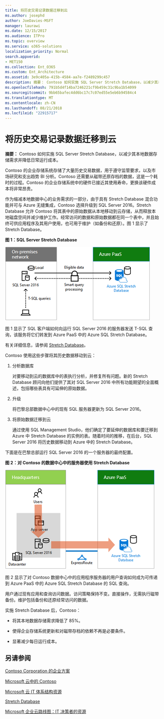 ```yaml
---
title: 将历史交易记录数据迁移到云
ms.author: josephd
author: JoeDavies-MSFT
manager: laurawi
ms.date: 12/15/2017
ms.audience: ITPro
ms.topic: overview
ms.service: o365-solutions
localization_priority: Normal
search.appverid:
- MET150
ms.collection: Ent_O365
ms.custom: Ent_Architecture
ms.assetid: 3e9c405a-415b-4584-aa7e-f2489299c457
description: 摘要： Contoso 如何实施 SQL Server Stretch Database，以减少其本地数据存储需求并降低日常运行成本。
ms.openlocfilehash: 791b5d4f14ba7246221cf9b459c31c9ba1b54099
ms.sourcegitcommit: 9bb65bafec4dd6bc17c7c07ed55e5eb6b94584c4
ms.translationtype: MT
ms.contentlocale: zh-CN
ms.lasthandoff: 08/21/2018
ms.locfileid: "22915717"
---
```

# <a name="moving-historical-transaction-data-to-the-cloud"></a>将历史交易记录数据迁移到云

 **摘要：** Contoso 如何实施 SQL Server Stretch Database，以减少其本地数据存储需求并降低日常运行成本。
  
Contoso 的企业存储系统存储了大量历史交易数据，用于遵守监管要求，以及市场研究和支出趋势 BI 分析。Contoso 还需要从磁带还原存档的数据，这是一个耗时的过程。Contoso 的企业存储系统中的硬件已接近其使用寿命，更换该硬件成本将非常昂贵。 
  
作为缩减本地数据中心的业务需求的一部分，由于具有 Stretch Database 混合功能并可与 Azure 无缝集成，Contoso 选择升级到 SQL Server 2016。Stretch Database 允许 Contoso 将其表中的原始数据从本地移动到云存储，从而释放本地磁盘空间并减少维护工作。经常访问的数据和原始数据都在同一个表中，并且始终可供应用程序及其用户使用，也可用于维护（如备份和还原）。图 1 显示了 Stretch Database。
  
**图 1：SQL Server Stretch Database**

![SQL Server Stretch Database 作为混合数据解决方案](media/Contoso-Poster/StretchDB01.png)
  
图 1 显示了 SQL 客户端如何向运行 SQL Server 2016 的服务器发送 T-SQL 查询，该服务将它们转发到 Azure PaaS 中的 Azure SQL Stretch Database。
  
有关详细信息，请参阅 [Stretch Database](https://msdn.microsoft.com/library/dn935011.aspx)。
  
Contoso 使用这些步骤将其历史数据移动到云：
  
1. 分析数据库
    
    对要移动到云的数据库中的表执行分析，并修复所有问题。新的 Stretch Database 顾问向他们提供了其对 SQL Server 2016 中所有功能期望的全面概述，包括哪些表具有可延伸的原始数据。
    
2. 升级
    
    将巴黎总部数据中心中的现有 SQL 服务器更新为 SQL Server 2016。
    
3. 将原始数据迁移到云
    
    通过使用 SQL Management Studio，他们确定了要延伸的数据库和要迁移到 Azure 中 Stretch Database 的实例的表。随着时间的推移，在后台，SQL Server 2016 将历史数据移动到 Azure 中的 Stretch Database。
    
下面是在巴黎总部运行 SQL Server 2016 的一个服务器的最终配置。
  
**图 2：对 Contoso 的数据中心中的服务器使用 Stretch Database**

![Contoso SQL Server Stretch Database 配置，用于运行 SQL Server 的单个计算机](media/Contoso-Poster/StretchDB02.png)

  
图 2 显示了对 Contoso 数据中心中的应用程序服务器的用户查询如何成为可传递到 Azure PaaS 中的 Azure SQL Stretch Database 的 SQL 查询。
  
用户通过现有应用和查询访问数据。访问策略保持不变。直接操作，无需执行磁带备份。维护包括备份和还原经常访问的数据。
  
实施 Stretch Database 后，Contoso：
  
- 将其本地数据存储需求降低了 85%。
    
- 使得企业存储系统更新和对磁带存档的依赖不再是必要条件。
    
- 显著减少每日运行成本。
    
## <a name="see-also"></a>另请参阅

[Contoso Corporation 的企业方案](enterprise-scenarios-for-the-contoso-corporation.md)
  
[Microsoft 云中的 Contoso](contoso-in-the-microsoft-cloud.md)
  
[Microsoft 云 IT 体系结构资源](microsoft-cloud-it-architecture-resources.md)

[Stretch Database](https://msdn.microsoft.com/library/dn935011.aspx)
  
[Microsoft 企业云路线图：IT 决策者的资源](https://sway.com/FJ2xsyWtkJc2taRD)




